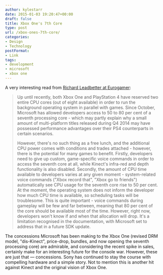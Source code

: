 ```yaml
---
author: kylestarr
date: 2015-01-03 19:20:47+00:00
draft: false
title: Xbox One's 7th Core
type: post
url: /xbox-ones-7th-core/
categories:
- Design
- Technology
postFormat:
- Link
tags:
- development
- microsoft
- xbox one
---
```


A very interesting read from [Richard Leadbetter at Eurogamer](http://www.eurogamer.net/articles/digitalfoundry-2015-microsoft-gives-more-cpu-power-to-xbox-one-developers-blog):


<blockquote>Up until recently, both Xbox One and PlayStation 4 have reserved two entire CPU cores (out of eight available) in order to run the background operating system in parallel with games. Since October, Microsoft has allowed developers access to 50 to 80 per cent of a seventh processing core - which may partly explain why a small amount of multi-platform titles released during Q4 2014 may have possessed performance advantages over their PS4 counterparts in certain scenarios.

However, there's no such thing as a free lunch, and the additional CPU power comes with conditions and trades attached - however, there is the potential for many games to benefit. Firstly, developers need to give up custom, game-specific voice commands in order to access the seventh core at all, while Kinect's infra-red and depth functionality is also disabled. Secondly, the amount of CPU time available to developers varies at any given moment - system-related voice commands ("Xbox record that", "Xbox go to friends") automatically see CPU usage for the seventh core rise to 50 per cent. At the moment, the operating system does not inform the developer how much CPU time is available, so scheduling tasks will be troublesome. This is quite important - voice commands during gameplay will be few and far between, meaning that 80 per cent of the core should be available most of the time. However, right now, developers won't know if and when that allocation will drop. It's a limitation recognised in the documentation, with Microsoft set to address that in a future SDK update.</blockquote>


The concessions Microsoft has been making to the Xbox One (revised DRM model, "dis-Kinect", price-drop, bundles, and now opening the seventh processing core) are admirable, and considering the recent spike in sales, certainly make for an interesting future for the console war. However, these are just that — concessions. Sony has continued to stay the course with compelling hardware and a simple story. Not to mention this is another hit against Kinect and the original vision of Xbox One.
